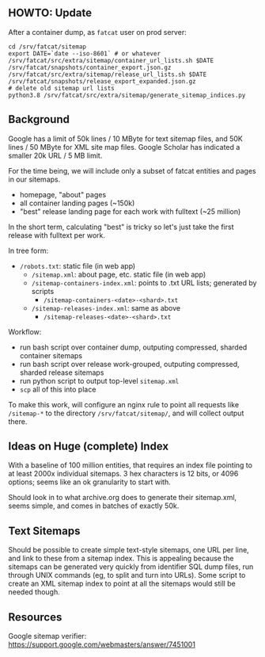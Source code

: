 
## HOWTO: Update

After a container dump, as `fatcat` user on prod server:

    cd /srv/fatcat/sitemap
    export DATE=`date --iso-8601` # or whatever
    /srv/fatcat/src/extra/sitemap/container_url_lists.sh $DATE /srv/fatcat/snapshots/container_export.json.gz
    /srv/fatcat/src/extra/sitemap/release_url_lists.sh $DATE /srv/fatcat/snapshots/release_export_expanded.json.gz
    # delete old sitemap url lists
    python3.8 /srv/fatcat/src/extra/sitemap/generate_sitemap_indices.py

## Background

Google has a limit of 50k lines / 10 MByte for text sitemap files, and 50K
lines / 50 MByte for XML site map files. Google Scholar has indicated a smaller
20k URL / 5 MB limit.

For the time being, we will include only a subset of fatcat entities and pages
in our sitemaps.

- homepage, "about" pages
- all container landing pages (~150k)
- "best" release landing page for each work with fulltext (~25 million)

In the short term, calculating "best" is tricky so let's just take the first
release with fulltext per work.

In tree form:

- `/robots.txt`: static file (in web app)
  - `/sitemap.xml`: about page, etc. static file (in web app)
  - `/sitemap-containers-index.xml`: points to .txt URL lists; generated by scripts
    - `/sitemap-containers-<date>-<shard>.txt`
  - `/sitemap-releases-index.xml`: same as above
    - `/sitemap-releases-<date>-<shard>.txt`

Workflow:

- run bash script over container dump, outputing compressed, sharded container sitemaps
- run bash script over release work-grouped, outputing compressed, sharded release sitemaps
- run python script to output top-level `sitemap.xml`
- `scp` all of this into place

To make this work, will configure an nginx rule to point all requests like
`/sitemap-*` to the directory `/srv/fatcat/sitemap/`, and will collect output
there.

## Ideas on Huge (complete) Index

With a baseline of 100 million entities, that requires an index file pointing
to at least 2000x individual sitemaps. 3 hex characters is 12 bits, or 4096
options; seems like an ok granularity to start with.

Should look in to what archive.org does to generate their sitemap.xml, seems
simple, and comes in batches of exactly 50k.

## Text Sitemaps

Should be possible to create simple text-style sitemaps, one URL per line, and
link to these from a sitemap index. This is appealing because the sitemaps can
be generated very quickly from identifier SQL dump files, run through UNIX
commands (eg, to split and turn into URLs). Some script to create an XML
sitemap index to point at all the sitemaps would still be needed though.


## Resources

Google sitemap verifier: https://support.google.com/webmasters/answer/7451001
